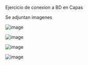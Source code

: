 Ejercicio de conexion a BD en Capas 

Se adjuntan imagenes 

![image](https://github.com/TomasAguileraCastillo/Ejercicio-Conexion-BD-Capa-Java/assets/136927556/f2c8bfb6-78e3-4db8-9b98-f6d9d62638f4)

![image](https://github.com/TomasAguileraCastillo/Ejercicio-Conexion-BD-Capa-Java/assets/136927556/a2606c29-e4bd-482c-bf89-7daa93b064db)

![image](https://github.com/TomasAguileraCastillo/Ejercicio-Conexion-BD-Capa-Java/assets/136927556/3cb9ae49-8662-49fb-8253-5068b4e05584)

![image](https://github.com/TomasAguileraCastillo/Ejercicio-Conexion-BD-Capa-Java/assets/136927556/3c3ae68b-1312-4420-82f8-22e10398c5d1)

